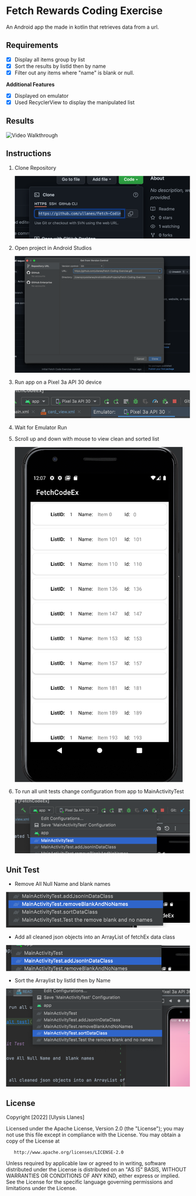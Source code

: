 # Fetch Rewards Coding Exercise

An Android app the made in kotlin that retrieves data from a url.

## Requirements
- [X] Display all items group by list
- [X] Sort the results by listId then by name
- [X] Filter out any items where "name" is blank or null.

**Additional Features** 
- [X] Displayed on emulator
- [X] Used RecyclerView to  display the manipulated list

## Results
<img src='resources/Fetchbig.gif' title='Video Walkthrough' width='' alt='Video Walkthrough' />

## Instructions
1) Clone Repository

   ![alt clone](resources/copy.png)

2) Open project in Android Studios

   ![alt open](resources/open.png)

3) Run app on a Pixel 3a API 30 device

   ![alt run](resources/run.png)

4) Wait for Emulator Run

5) Scroll up and down with mouse to view clean and sorted list

   ![alt running](resources/running.png)


6) To run all unit tests change configuration from app to MainActivityTest

   ![alt test](resources/test.png)


## Unit Test

- Remove All Null Name and  blank names

![alt RemoveTest](resources/removeData.png)


- Add all cleaned json objects into an ArrayList of fetchEx data class

![alt addTest](resources/addData.png)



- Sort the Arraylist by listId then by Name

![alt sortTest](resources/sortData.png)


## License
Copyright [2022] [Ulysis Llanes]

Licensed under the Apache License, Version 2.0 (the "License");
you may not use this file except in compliance with the License.
You may obtain a copy of the License at

       http://www.apache.org/licenses/LICENSE-2.0

Unless required by applicable law or agreed to in writing, software
distributed under the License is distributed on an "AS IS" BASIS,
WITHOUT WARRANTIES OR CONDITIONS OF ANY KIND, either express or implied.
See the License for the specific language governing permissions and
limitations under the License.
